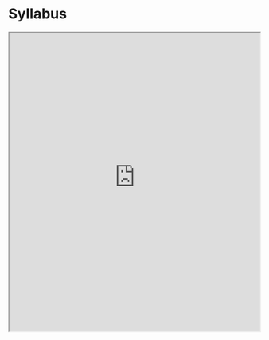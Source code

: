 # Syllabus

<iframe src="https://raw.githubusercontent.com/PrincetonUniversity/NEU-PSY-502/refs/heads/main/website/_static/pdf/syllabus-draft.pdf" width="100%" height="600px"></iframe>